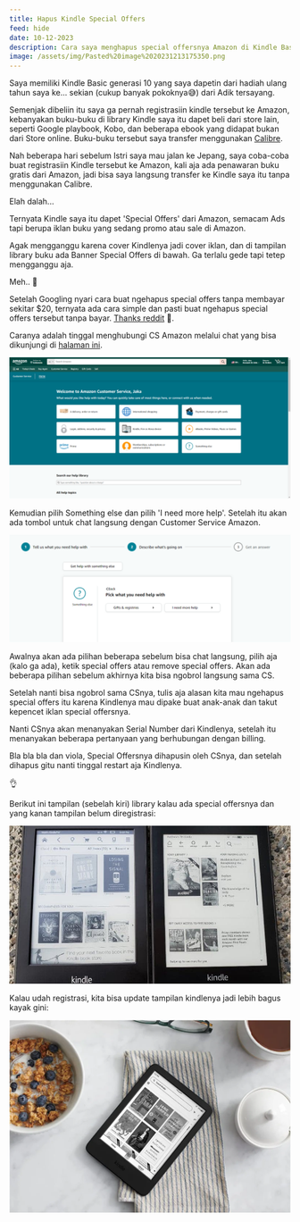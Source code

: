 ```yaml
---
title: Hapus Kindle Special Offers
feed: hide
date: 10-12-2023
description: Cara saya menghapus special offersnya Amazon di Kindle Basic saya.
image: /assets/img/Pasted%20image%2020231213175350.png
---
```

Saya memiliki Kindle Basic generasi 10 yang saya dapetin dari hadiah ulang tahun saya ke... sekian (cukup banyak pokoknya😅) dari Adik tersayang. 

Semenjak dibeliin itu saya ga pernah registrasiin kindle tersebut ke Amazon, kebanyakan buku-buku di library Kindle saya itu dapet beli dari store lain, seperti Google playbook, Kobo, dan beberapa ebook yang didapat bukan dari Store online. Buku-buku tersebut saya transfer menggunakan [Calibre](https://calibre-ebook.com/). 

Nah beberapa hari sebelum Istri saya mau jalan ke Jepang, saya coba-coba buat registrasiin Kindle tersebut ke Amazon, kali aja ada penawaran buku gratis dari Amazon, jadi bisa saya langsung transfer ke Kindle saya itu tanpa menggunakan Calibre.

Elah dalah... 

Ternyata Kindle saya itu dapet 'Special Offers' dari Amazon, semacam Ads tapi berupa iklan buku yang sedang promo atau sale di Amazon. 

Agak mengganggu karena cover Kindlenya jadi cover iklan, dan di tampilan library buku ada Banner Special Offers di bawah. Ga terlalu gede tapi tetep mengganggu aja. 

Meh.. 🤬

Setelah Googling nyari cara buat ngehapus special offers tanpa membayar sekitar $20, ternyata ada cara simple dan pasti buat ngehapus special offers tersebut tanpa bayar. [Thanks reddit](https://old.reddit.com/r/kindle/comments/8qx742/removing_ads_the_easy_way/) 🫣.

Caranya adalah tinggal menghubungi CS Amazon melalui chat yang bisa dikunjungi di [halaman ini](https://www.amazon.com/hz/contact-us/foresight/hubgateway).

![](assets/img/Pasted%20image%2020231210001812.png)

Kemudian pilih Something else dan pilih 'I need more help'. Setelah itu akan ada tombol untuk chat langsung dengan Customer Service Amazon. 

![](assets/img/Pasted%20image%2020231210001906.png)

Awalnya akan ada pilihan beberapa sebelum bisa chat langsung, pilih aja (kalo ga ada), ketik special offers atau remove special offers. Akan ada beberapa pilihan sebelum akhirnya kita bisa ngobrol langsung sama CS. 

Setelah nanti bisa ngobrol sama CSnya, tulis aja alasan kita mau ngehapus special offers itu karena Kindlenya mau dipake buat anak-anak dan takut kepencet iklan special offersnya.

Nanti CSnya akan menanyakan Serial Number dari Kindlenya, setelah itu menanyakan beberapa pertanyaan yang berhubungan dengan billing. 

Bla bla bla dan viola, Special Offersnya dihapusin oleh CSnya, dan setelah dihapus gitu nanti tinggal restart aja Kindlenya. 

👌

Berikut ini tampilan (sebelah kiri) library kalau ada special offersnya dan yang kanan tampilan belum diregistrasi:

![](assets/img/Pasted%20image%2020231213175038.png)

Kalau udah registrasi, kita bisa update tampilan kindlenya jadi lebih bagus kayak gini:

![](assets/img/Pasted%20image%2020231213175350.png)
